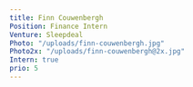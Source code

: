 ```yaml
---
title: Finn Couwenbergh
Position: Finance Intern
Venture: Sleepdeal
Photo: "/uploads/finn-couwenbergh.jpg"
Photo2x: "/uploads/finn-couwenbergh@2x.jpg"
Intern: true
prio: 5
---
```


